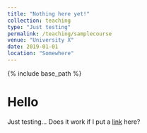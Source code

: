 ```yaml
---
title: "Nothing here yet!"
collection: teaching
type: "Just testing"
permalink: /teaching/samplecourse
venue: "University X"
date: 2019-01-01
location: "Somewhere"
---
```


{% include base_path %}

Hello
=============

Just testing... Does it work if I put a [link](https://omardrwch.github.io/cv/) here? 
